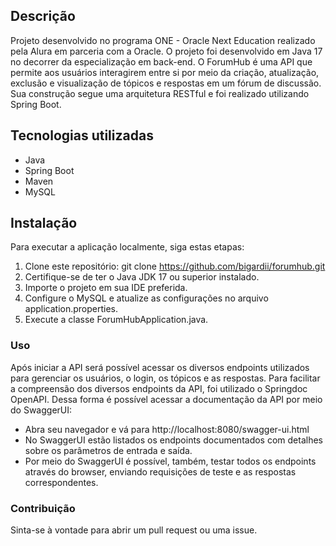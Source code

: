 

## Descrição
Projeto desenvolvido no programa ONE - Oracle Next Education realizado pela Alura em parceria com a Oracle.
O projeto foi desenvolvido em Java 17 no decorrer da especialização em back-end. 
O ForumHub é uma API que permite aos usuários interagirem entre si por meio da criação, atualização, exclusão e visualização de tópicos e respostas em um fórum de discussão.
Sua construção segue uma arquitetura RESTful e foi realizado utilizando Spring Boot.

## Tecnologias utilizadas
- Java
- Spring Boot
- Maven
- MySQL

## Instalação
Para executar a aplicação localmente, siga estas etapas:
1. Clone este repositório: git clone https://github.com/bigardii/forumhub.git
2. Certifique-se de ter o Java JDK 17 ou superior instalado.
3. Importe o projeto em sua IDE preferida.
4. Configure o MySQL e atualize as configurações no arquivo application.properties.
5. Execute a classe ForumHubApplication.java.

### Uso
Após iniciar a API será possível acessar os diversos endpoints utilizados para gerenciar os usuários, o login, os tópicos e as respostas.
Para facilitar a compreensão dos diversos endpoints da API, foi utilizado o Springdoc OpenAPI. Dessa forma é possível acessar a documentação da API por meio do SwaggerUI:
- Abra seu navegador e vá para http://localhost:8080/swagger-ui.html
- No SwaggerUI estão listados os endpoints documentados com detalhes sobre os parâmetros de entrada e saída.
- Por meio do SwaggerUI é possível, também, testar todos os endpoints através do browser, enviando requisições de teste e as respostas correspondentes.

### Contribuição
Sinta-se à vontade para abrir um pull request ou uma issue.


